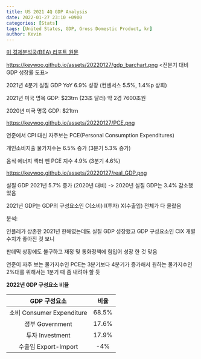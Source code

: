 ```yaml
---
title: US 2021 4Q GDP Analysis
date: 2022-01-27 23:10 +0900
categories: [Stats]
tags: [United States, GDP, Gross Domestic Product, kr]
author: Kevin
---
```


[미 경제분석국(BEA) 리포트 원문](https://www.bea.gov/sites/default/files/2022-01/gdp4q21_adv.pdf)

https://kevwoo.github.io/assets/20220127/gdp_barchart.png
<전분기 대비 GDP 성장률 도표>


2021년 4분기 실질 GDP YoY  6.9% 성장 (컨센서스 5.5%, 1.4%p 상회)

2021년 미국 명목 GDP: $23trn (23조 달러) 약 2경 7600조원 

2020년 미국 명목 GDP: $21trn

https://kevwoo.github.io/assets/20220127/PCE.png

연준에서 CPI 대신 자주보는 PCE(Personal Consumption Expenditures) 

개인소비지출 물가지수는 6.5% 증가 (3분기 5.3% 증가)

음식 에너지 섹터 뺀 PCE 지수 4.9% (3분기 4.6%)



https://kevwoo.github.io/assets/20220127/real_GDP.png

실질 GDP 2021년 5.7% 증가 (2020년 대비)  -> 2020년 실질 GDP는 3.4% 감소했었음

2021년 GDP는 GDP의 구성요소인 C(소비) I(투자) X(수출입) 전체가 다 올랐음 





분석:

인플레가 상존한 2021년 한해였는데도 실질 GDP 성장했고 GDP 구성요소인 CIX 개별수치가 좋아진 것 보니 

판데믹 상황에도 불구하고 재정 및 통화정책에 힘입어 성장 한 것 맞음

연준이 자주 보는 물가지수인 PCE는 3분기보다 4분기가 증가해서 원하는 물가지수인 2%대를 위해서는 1분기 때 좀 내려야 할 듯


**2022년 GDP 구성요소 비율**

|GDP 구성요소 |비율  |
|:---:|:---:|
|소비 Consumer Expenditure| 68.5%|
|정부 Government | 17.6%|
|투자 Investment | 17.9%|
|수출입 Export-Import| -4%|


 
